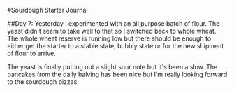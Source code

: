 #Sourdough Starter Journal

##Day 7:
 Yesterday I experimented with an all purpose batch of flour. The yeast didn\'t seem to take well to that so I switched back to whole wheat. The whole wheat reserve is running low but there should be enough to either get the starter to a stable state, bubbly state or for the new shipment of flour to arrive.

The yeast is finally putting out a slight sour note but it's been a slow. The pancakes from the daily halving has been nice but I'm really looking forward to the sourdough pizzas.

